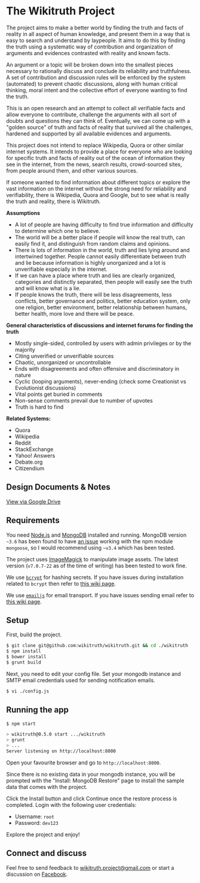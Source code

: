 # The Wikitruth Project

The project aims to make a better world by finding the truth and facts of reality in all aspect of human knowledge, and present them in a way that is easy to search and understand by laypeople. It aims to do this by finding the truth using a systematic way of contribution and organization of arguments and evidences contrasted with reality and known facts.

An argument or a topic will be broken down into the smallest pieces necessary to rationally discuss and conclude its reliability and truthfulness. A set of contribution and discussion rules will be enforced by the system (automated) to prevent chaotic discussions, along with human critical thinking, moral intent and the collective effort of everyone wanting to find the truth.

This is an open research and an attempt to collect all verifiable facts and allow everyone to contribute, challenge the arguments with all sort of doubts and questions they can think of. Eventually, we can come up with a "golden source" of truth and facts of reality that survived all the challenges, hardened and supported by all available evidences and arguments.

This project does not intend to replace Wikipedia, Quora or other similar internet systems. It intends to provide a place for everyone who are looking for specific truth and facts of reality out of the ocean of information they see in the internet, from the news, search results, crowd-sourced sites, from people around them, and other various sources.

If someone wanted to find information about different topics or explore the vast information on the internet without the strong need for reliability and verifiability, there is Wikipedia, Quora and Google, but to see what is really the truth and reality, there is Wikitruth.

**Assumptions**
* A lot of people are having difficulty to find true information and difficulty to determine which one to believe.
* The world will be a better place if people will know the real truth, can easily find it, and distinguish from random claims and opinions.
* There is lots of information in the world, truth and lies lying around and intertwined together. People cannot easily differentiate between truth and lie because information is highly unorganized and a lot is unverifiable especially in the internet.
* If we can have a place where truth and lies are clearly organized, categories and distinctly separated, then people will easily see the truth and will know what is a lie.
* If people knows the truth, there will be less disagreements, less conflicts, better governance and politics, better education system, only one religion, better environment, better relationship between humans, better health, more love and there will be peace.

**General characteristics of discussions and internet forums for finding the truth**
* Mostly single-sided, controlled by users with admin privileges or by the majority
* Citing unverified or unverifiable sources
* Chaotic, unorganized or uncontrollable
* Ends with disagreements and often offensive and discriminatory in nature
* Cyclic (looping arguments), never-ending (check some Creationist vs Evolutionist discussions)
* Vital points get buried in comments
* Non-sense comments prevail due to number of upvotes
* Truth is hard to find

**Related Systems:**
* Quora
* Wikipedia
* Reddit
* StackExchange
* Yahoo! Answers
* Debate.org
* Citizendium

## Design Documents & Notes
[View via Google Drive](https://drive.google.com/folderview?id=0B_bsKNkSe3qYUzVEdDVrTkhYdzA&usp=sharing)

## Requirements

You need [Node.js](http://nodejs.org/download/) and [MongoDB](http://www.mongodb.org/downloads) installed and running. MongoDB version `~3.6` has been found to have [an issue](https://github.com/Automattic/mongoose/issues/5973) working with the npm module `mongoose`, so I would recommend using `~v3.4` which has been tested.

The project uses [ImageMagick](https://www.imagemagick.org) to manipulate image assets. The latest version (`v7.0.7-22` as of the time of writing) has been tested to work fine.

We use [`bcrypt`](https://github.com/ncb000gt/node.bcrypt.js) for hashing secrets. If you have issues during installation related to `bcrypt` then refer to [this wiki page](https://github.com/jedireza/drywall/wiki/bcrypt-Installation-Trouble).

We use [`emailjs`](https://github.com/eleith/emailjs) for email transport. If you have issues sending email refer to [this wiki page](https://github.com/jedireza/drywall/wiki/Trouble-sending-email).

## Setup

First, build the project.

```bash
$ git clone git@github.com:wikitruth/wikitruth.git && cd ./wikitruth
$ npm install
$ bower install
$ grunt build
```

Next, you need to edit your config file. Set your mongodb instance and SMTP email credentials used for sending notification emails.

```bash
$ vi ./config.js
```
<!-- $ npm install -g yo generator-kraken bower grunt-cli -->
<!--
## Setup

Next, you need a few records in the database to start using the user system.

Run these commands on mongo via the terminal. __Obviously you should use your
email address.__

```js
use wikitruth; // or your mongo db name if different
```

```js
db.admingroups.insert({ _id: 'root', name: 'Root' });
db.admins.insert({ name: {first: 'Root', last: 'Admin', full: 'Root Admin'}, groups: ['root'] });
var rootAdmin = db.admins.findOne();
db.users.save({ username: 'root', isActive: 'yes', email: 'your@email.addy', roles: {admin: rootAdmin._id} });
var rootUser = db.users.findOne();
rootAdmin.user = { id: rootUser._id, name: rootUser.username };
db.admins.save(rootAdmin);
```
-->

## Running the app

```bash
$ npm start

> wikitruth@0.5.0 start .../wikitruth
> grunt
> ...
Server listening on http://localhost:8000
```

Open your favourite browser and go to `http://localhost:8000`.

Since there is no existing data in your mongodb instance, you will be prompted with the "Install: MongoDB Restore" page to install the sample data that comes with the project.

Click the Install button and click Continue once the restore process is completed. Login with the following user credentials:
* Username: `root`
* Password: `dev123`

<!--
Now just use the reset password feature to set a password.

 - Go to `http://localhost:8000/login/forgot/`
 - Submit your email address and wait a second.
 - Go check your email and get the reset link.
 - `http://localhost:8000/login/reset/:email/:token/`
 - Set a new password.
-->

Explore the project and enjoy!

## Connect and discuss

Feel free to send feedback to wikitruth.project@gmail.com or start a discussion on [Facebook](https://www.facebook.com/wikitruth.project).
